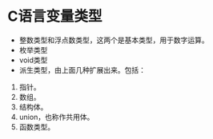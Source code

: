 # C语言变量类型

- 整数类型和浮点数类型，这两个是基本类型，用于数字运算。
- 枚举类型
- void类型
- 派生类型，由上面几种扩展出来。包括：
 1. 指针。
 2. 数组。
 3. 结构体。
 4. union，也称作共用体。
 5. 函数类型。

